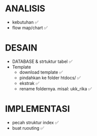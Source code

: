 # ANALISIS 
* kebutuhan ✅
* flow map/chart ✅

# DESAIN
* DATABASE & strtuktur tabel ✅
* Template 
  * download template ✅
  * pindahkan ke folder htdocs/ ✅
  * ekstrak ✅
  * rename foldernya. misal: ukk_rika ✅

# IMPLEMENTASI
* pecah struktur index ✅
* buat ruouting ✅
